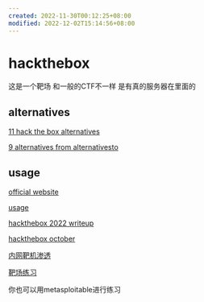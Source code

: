 ```yaml
---
created: 2022-11-30T00:12:25+08:00
modified: 2022-12-02T15:14:56+08:00
---
```


# hackthebox

这是一个靶场 和一般的CTF不一样 是有真的服务器在里面的

## alternatives

[11 hack the box alternatives](https://www.topbestalternatives.com/hack-the-box/)

[9 alternatives from alternativesto](https://alternativeto.net/software/hack-the-box/)



## usage

[official website](https://www.hackthebox.com/?ref=parrotsec)

[usage](https://blog.csdn.net/qq_45894840/article/details/123613510)

[hackthebox 2022 writeup](https://blog.csdn.net/qq_53263789/article/details/124892879)

[hackthebox october](https://zhuanlan.zhihu.com/p/162809412?utm_id=0)

[内网靶机渗透](https://zhuanlan.zhihu.com/p/371548694?utm_id=0)

[靶场练习](https://zhuanlan.zhihu.com/p/333928748?utm_id=0)

你也可以用metasploitable进行练习
